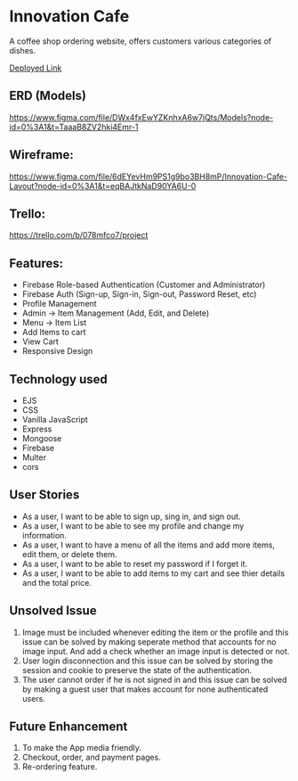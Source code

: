 # Innovation Cafe
A coffee shop ordering website, offers customers various categories of dishes.

<a href="https://innovation-cafe-website.onrender.com/" target="_blank">Deployed Link</a>

## ERD (Models)
https://www.figma.com/file/DWx4fxEwYZKnhxA6w7jQts/Models?node-id=0%3A1&t=TaaaB8ZV2hki4Emr-1

## Wireframe:
https://www.figma.com/file/6dEYevHm9PS1g9bo3BH8mP/Innovation-Cafe-Layout?node-id=0%3A1&t=eqBAJtkNaD90YA6U-0

## Trello:
https://trello.com/b/078mfco7/project

## Features:
- Firebase Role-based Authentication (Customer and Administrator)
- Firebase Auth (Sign-up, Sign-in, Sign-out, Password Reset, etc)
- Profile Management
- Admin -> Item Management (Add, Edit, and Delete)
- Menu -> Item List
- Add Items to cart
- View Cart
- Responsive Design

## Technology used
- EJS
- CSS
- Vanilla JavaScript
- Express
- Mongoose
- Firebase
- Multer
- cors

## User Stories
- As a user, I want to be able to sign up, sing in, and sign out.
- As a user, I want to be able to see my profile and change my information.
- As a user, I want to have a menu of all the items and add more items, edit them, or delete them.
- As a user, I want to be able to reset my password if I forget it.
- As a user, I want to be able to add items to my cart and see thier details and the total price.

## Unsolved Issue
1. Image must be included whenever editing the item or the profile and this issue can be solved by making seperate method that accounts for no image input. And add a check whether an image input is detected or not.
2. User login disconnection and this issue can be solved by storing the session and cookie to preserve the state of the authentication.
3. The user cannot order if he is not signed in and this issue can be solved by making a guest user that makes account for none authenticated users.

## Future Enhancement
1. To make the App media friendly.
2. Checkout, order, and payment pages.
3. Re-ordering feature.
